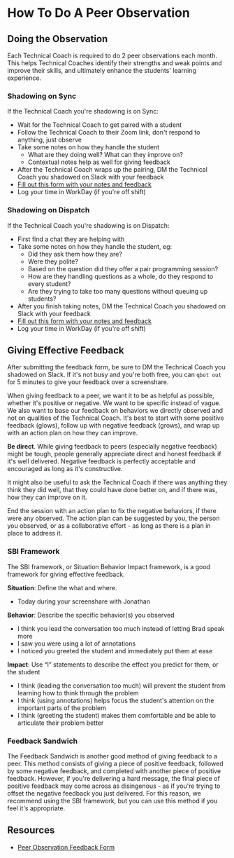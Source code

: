 # How To Do A Peer Observation

## Doing the Observation

Each Technical Coach is required to do 2 peer observations each month. This helps Technical Coaches identify their strengths and weak points and improve their skills, and ultimately enhance the students' learning experience. 

### Shadowing on Sync

If the Technical Coach you're shadowing is on Sync:

* Wait for the Technical Coach to get paired with a student
* Follow the Technical Coach to their Zoom link, don't respond to anything, just observe
* Take some notes on how they handle the student
  * What are they doing well? What can they improve on?
  * Contextual notes help as well for giving feedback
* After the Technical Coach wraps up the pairing, DM the Technical Coach you shadowed on Slack with your feedback
* [Fill out this form with your notes and feedback](https://docs.google.com/forms/d/e/1FAIpQLSeOIlOz585-yyF2PhWzpZykipKV4CrqvD1STZLilhhTdvSrLw/viewform?fbzx=-1649285253627795000)
* Log your time in WorkDay (if you're off shift)

### Shadowing on Dispatch

If the Technical Coach you're shadowing is on Dispatch:

* First find a chat they are helping with
* Take some notes on how they handle the student, eg:
  * Did they ask them how they are? 
  * Were they polite?
  * Based on the question did they offer a pair programming session?
  * How are they handling questions as a whole, do they respond to every student?
  * Are they trying to take too many questions without queuing up students?
* After you finish taking notes, DM the Technical Coach you shadowed on Slack with your feedback
* [Fill out this form with your notes and feedback](https://docs.google.com/forms/d/e/1FAIpQLSeOIlOz585-yyF2PhWzpZykipKV4CrqvD1STZLilhhTdvSrLw/viewform?fbzx=-1649285253627795000)
* Log your time in WorkDay (if you're off shift)


## Giving Effective Feedback

After submitting the feedback form, be sure to DM the Technical Coach you shadowed on Slack. If it's not busy and you're both free, you can `qbot out` for 5 minutes to give your feedback over a screenshare.

When giving feedback to a peer, we want it to be as helpful as possible, whether it's positive or negative. We want to be specific instead of vague. We also want to base our feedback on behaviors we directly observed and not on qualities of the Technical Coach. It's best to start with some positive feedback (glows), follow up with negative feedback (grows), and wrap up with an action plan on how they can improve.

**Be direct**. While giving feedback to peers (especially negative feedback) might be tough, people generally appreciate direct and honest feedback if it's well delivered. Negative feedback is perfectly acceptable and encouraged as long as it's constructive.

It might also be useful to ask the Technical Coach if there was anything they think they did well, that they could have done better on, and if there was, how they can improve on it. 

End the session with an action plan to fix the negative behaviors, if there were any observed. The action plan can be suggested by you, the person you observed, or as a collaborative effort - as long as there is a plan in place to address it. 


### SBI Framework

The SBI framework, or Situation Behavior Impact framework, is a good framework for giving effective feedback.

**Situation**: Define the what and where. 
* Today during your screenshare with Jonathan

**Behavior**: Describe the specific behavior(s) you observed
* I think you lead the conversation too much instead of letting Brad speak more
* I saw you were using a lot of annotations
* I noticed you greeted the student and immediately put them at ease

**Impact**: Use “I” statements to describe the effect you predict for them, or the student
* I think (leading the conversation too much) will prevent the student from learning how to think through the problem
* I think (using annotations) helps focus the student's attention on the important parts of the problem
* I think (greeting the student) makes them comfortable and be able to articulate their problem better

### Feedback Sandwich

The Feedback Sandwich is another good method of giving feedback to a peer. This method consists of giving a piece of positive feedback, followed by some negative feedback, and completed with another piece of positive feedback. However, if you're delivering a hard message, the final piece of positive feedback may come across as disingenous - as if you're trying to offset the negative feedback you just delivered. For this reason, we recommend using the SBI framework, but you can use this method if you feel it's appropriate. 

## Resources 

* [Peer Observation Feedback Form](https://docs.google.com/forms/d/e/1FAIpQLSeOIlOz585-yyF2PhWzpZykipKV4CrqvD1STZLilhhTdvSrLw/viewform?fbzx=-1649285253627795000)
